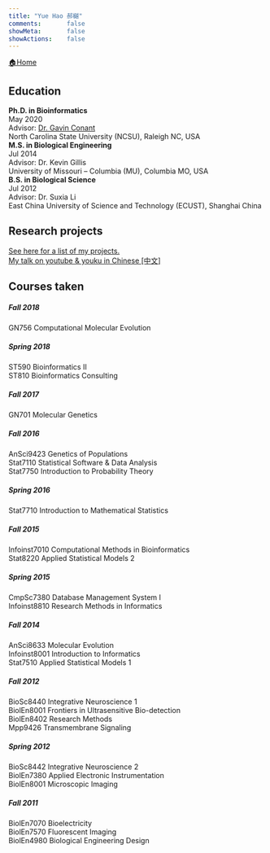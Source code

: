 ```yaml
---
title: "Yue Hao 郝樾"
comments:       false
showMeta:       false
showActions:    false
---
```

[🏠Home](https://yueyvettehao.netlify.com/)
## Education
**Ph.D. in Bioinformatics**
<br>May 2020<br>
Advisor: [Dr. Gavin Conant](http://conantlab.org)<br>
North Carolina State University (NCSU), Raleigh NC, USA<br>
**M.S. in Biological Engineering**
<br>Jul 2014<br>
Advisor: Dr. Kevin Gillis<br>
University of Missouri – Columbia (MU), Columbia MO, USA<br>
**B.S. in Biological Science**
<br>Jul 2012<br>
Advisor: Dr. Suxia Li<br>
East China University of Science and Technology (ECUST), Shanghai China<br>

## Research projects
[See here for a list of my projects.](/2020/04/research-projects/)<br>
[My talk on youtube & youku in Chinese [中文]](/2018/06/cgm%E6%BC%94%E8%AE%B2/)

## Courses taken

##### Fall 2018
GN756 Computational Molecular Evolution

##### Spring 2018
ST590 Bioinformatics II<br>
ST810 Bioinformatics Consulting

##### Fall 2017
GN701 Molecular Genetics

##### Fall 2016
AnSci9423 Genetics of Populations<br>
Stat7110 Statistical Software & Data Analysis<br>
Stat7750 Introduction to Probability Theory<br>

##### Spring 2016
Stat7710 Introduction to Mathematical Statistics<br>

##### Fall 2015
Infoinst7010 Computational Methods in Bioinformatics<br>
Stat8220 Applied Statistical Models 2<br>

##### Spring 2015
CmpSc7380 Database Management System I<br>
Infoinst8810 Research Methods in Informatics<br>

##### Fall 2014
AnSci8633 Molecular Evolution<br>
Infoinst8001 Introduction to Informatics<br>
Stat7510 Applied Statistical Models 1<br>

##### Fall 2012
BioSc8440 Integrative Neuroscience 1<br>
BiolEn8001 Frontiers in Ultrasensitive Bio-detection<br>
BiolEn8402 Research Methods<br>
Mpp9426 Transmembrane Signaling<br>

##### Spring 2012
BioSc8442 Integrative Neuroscience 2<br>
BiolEn7380 Applied Electronic Instrumentation<br>
BiolEn8001 Microscopic Imaging

##### Fall 2011
BiolEn7070 Bioelectricity<br>
BiolEn7570 Fluorescent Imaging<br>
BiolEn4980 Biological Engineering Design
